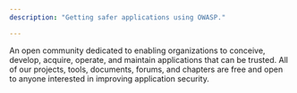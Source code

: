 ```yaml
---
description: "Getting safer applications using OWASP."

---
```

An open community dedicated to enabling organizations to conceive, develop, acquire, operate, and maintain applications that can be trusted. All of our projects, tools, documents, forums, and chapters are free and open to anyone interested in improving application security.
